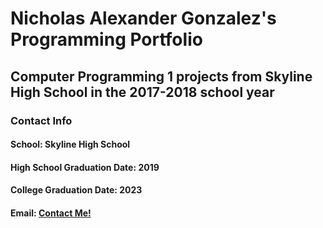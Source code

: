 # Nicholas Alexander Gonzalez's Programming Portfolio

## Computer Programming 1 projects from Skyline High School in the 2017-2018 school year

### Contact Info


#### School: Skyline High School

#### High School Graduation Date: 2019
#### College Graduation Date: 2023

#### Email: <a href="mailto:nichgonz9644@granitesd.org"> Contact Me! </a>
